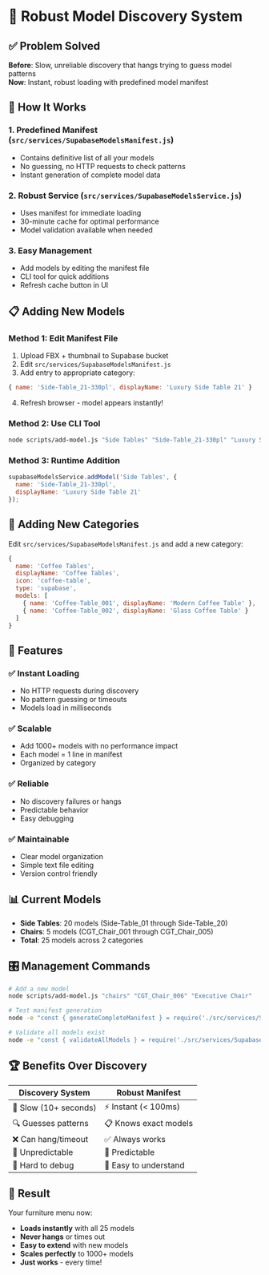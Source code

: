 # 🚀 Robust Model Discovery System

## ✅ **Problem Solved**

**Before**: Slow, unreliable discovery that hangs trying to guess model patterns  
**Now**: Instant, robust loading with predefined model manifest

## 🎯 **How It Works**

### **1. Predefined Manifest** (`src/services/SupabaseModelsManifest.js`)
- Contains definitive list of all your models
- No guessing, no HTTP requests to check patterns
- Instant generation of complete model data

### **2. Robust Service** (`src/services/SupabaseModelsService.js`)
- Uses manifest for immediate loading
- 30-minute cache for optimal performance
- Model validation available when needed

### **3. Easy Management**
- Add models by editing the manifest file
- CLI tool for quick additions
- Refresh cache button in UI

## 📋 **Adding New Models**

### **Method 1: Edit Manifest File**
1. Upload FBX + thumbnail to Supabase bucket
2. Edit `src/services/SupabaseModelsManifest.js`
3. Add entry to appropriate category:
```javascript
{ name: 'Side-Table_21-330pl', displayName: 'Luxury Side Table 21' }
```
4. Refresh browser - model appears instantly!

### **Method 2: Use CLI Tool**
```bash
node scripts/add-model.js "Side Tables" "Side-Table_21-330pl" "Luxury Side Table 21"
```

### **Method 3: Runtime Addition**
```javascript
supabaseModelsService.addModel('Side Tables', {
  name: 'Side-Table_21-330pl',
  displayName: 'Luxury Side Table 21'
});
```

## 🎨 **Adding New Categories**

Edit `src/services/SupabaseModelsManifest.js` and add a new category:

```javascript
{
  name: 'Coffee Tables',
  displayName: 'Coffee Tables',
  icon: 'coffee-table',
  type: 'supabase',
  models: [
    { name: 'Coffee-Table_001', displayName: 'Modern Coffee Table' },
    { name: 'Coffee-Table_002', displayName: 'Glass Coffee Table' }
  ]
}
```

## 🔧 **Features**

### **✅ Instant Loading**
- No HTTP requests during discovery
- No pattern guessing or timeouts
- Models load in milliseconds

### **✅ Scalable**
- Add 1000+ models with no performance impact
- Each model = 1 line in manifest
- Organized by category

### **✅ Reliable**
- No discovery failures or hangs
- Predictable behavior
- Easy debugging

### **✅ Maintainable**
- Clear model organization
- Simple text file editing
- Version control friendly

## 📊 **Current Models**

- **Side Tables**: 20 models (Side-Table_01 through Side-Table_20)
- **Chairs**: 5 models (CGT_Chair_001 through CGT_Chair_005)
- **Total**: 25 models across 2 categories

## 🎛️ **Management Commands**

```bash
# Add a new model
node scripts/add-model.js "chairs" "CGT_Chair_006" "Executive Chair"

# Test manifest generation
node -e "const { generateCompleteManifest } = require('./src/services/SupabaseModelsManifest.js'); console.log(generateCompleteManifest().stats);"

# Validate all models exist
node -e "const { validateAllModels } = require('./src/services/SupabaseModelsManifest.js'); validateAllModels().then(console.log);"
```

## 🏆 **Benefits Over Discovery**

| Discovery System | Robust Manifest |
|------------------|-----------------|
| 🐌 Slow (10+ seconds) | ⚡ Instant (< 100ms) |
| 🔍 Guesses patterns | 📋 Knows exact models |
| ❌ Can hang/timeout | ✅ Always works |
| 🎲 Unpredictable | 🎯 Predictable |
| 🔧 Hard to debug | 📖 Easy to understand |

## 🎉 **Result**

Your furniture menu now:
- **Loads instantly** with all 25 models
- **Never hangs** or times out
- **Easy to extend** with new models
- **Scales perfectly** to 1000+ models
- **Just works** - every time!

